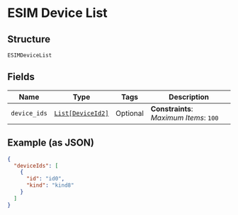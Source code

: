 
# ESIM Device List

## Structure

`ESIMDeviceList`

## Fields

| Name | Type | Tags | Description |
|  --- | --- | --- | --- |
| `device_ids` | [`List[DeviceId2]`](../../doc/models/device-id-2.md) | Optional | **Constraints**: *Maximum Items*: `100` |

## Example (as JSON)

```json
{
  "deviceIds": [
    {
      "id": "id0",
      "kind": "kind8"
    }
  ]
}
```

